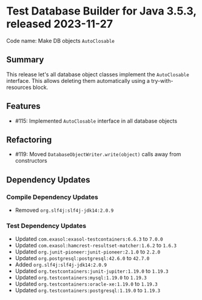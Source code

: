 # Test Database Builder for Java 3.5.3, released 2023-11-27

Code name: Make DB objects `AutoClosable`

## Summary

This release let's all database object classes implement the `AutoClosable` interface. This allows deleting them automatically using a try-with-resources block.

## Features

* #115: Implemented `AutoClosable` interface in all database objects

## Refactoring

* #119: Moved `DatabaseObjectWriter.write(object)` calls away from constructors

## Dependency Updates

### Compile Dependency Updates

* Removed `org.slf4j:slf4j-jdk14:2.0.9`

### Test Dependency Updates

* Updated `com.exasol:exasol-testcontainers:6.6.3` to `7.0.0`
* Updated `com.exasol:hamcrest-resultset-matcher:1.6.2` to `1.6.3`
* Updated `org.junit-pioneer:junit-pioneer:2.1.0` to `2.2.0`
* Updated `org.postgresql:postgresql:42.6.0` to `42.7.0`
* Added `org.slf4j:slf4j-jdk14:2.0.9`
* Updated `org.testcontainers:junit-jupiter:1.19.0` to `1.19.3`
* Updated `org.testcontainers:mysql:1.19.0` to `1.19.3`
* Updated `org.testcontainers:oracle-xe:1.19.0` to `1.19.3`
* Updated `org.testcontainers:postgresql:1.19.0` to `1.19.3`
